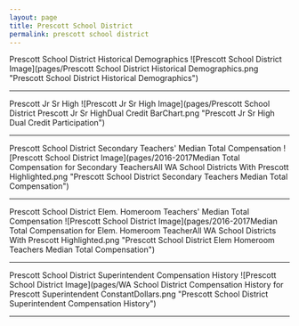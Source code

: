 ```yaml
---
layout: page
title: Prescott School District
permalink: prescott school district
---
```



Prescott School District Historical Demographics
![Prescott School District Image](pages/Prescott School District Historical Demographics.png "Prescott School District Historical Demographics")

___

Prescott Jr Sr High
![Prescott Jr Sr High Image](pages/Prescott School District Prescott Jr Sr HighDual Credit BarChart.png "Prescott Jr Sr High Dual Credit Participation")

___

Prescott School District Secondary Teachers' Median Total Compensation
![Prescott School District Image](pages/2016-2017Median Total Compensation for Secondary TeachersAll WA School Districts With Prescott Highlighted.png "Prescott School District Secondary Teachers Median Total Compensation")

___

Prescott School District Elem. Homeroom Teachers' Median Total Compensation
![Prescott School District Image](pages/2016-2017Median Total Compensation for Elem. Homeroom TeacherAll WA School Districts With Prescott Highlighted.png "Prescott School District Elem Homeroom Teachers Median Total Compensation")

___

Prescott School District Superintendent Compensation History
![Prescott School District Image](pages/WA School District Compensation History for Prescott Superintendent ConstantDollars.png "Prescott School District Superintendent Compensation History")

___


